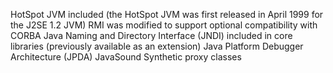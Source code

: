 HotSpot JVM included (the HotSpot JVM was first released in April 1999 for the J2SE 1.2 JVM)
RMI was modified to support optional compatibility with CORBA
Java Naming and Directory Interface (JNDI) included in core libraries (previously available as an extension)
Java Platform Debugger Architecture (JPDA)
JavaSound
Synthetic proxy classes